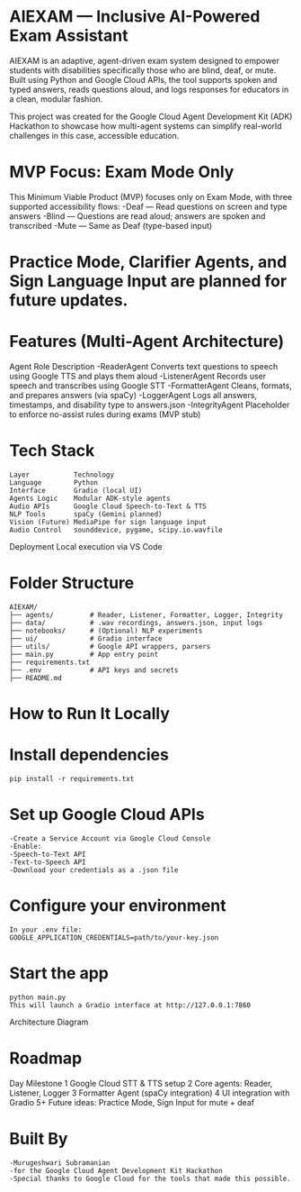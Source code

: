 # AIEXAM — Inclusive AI-Powered Exam Assistant
AIEXAM is an adaptive, agent-driven exam system designed to empower students with disabilities specifically those who are blind, deaf, or mute. Built using Python and Google Cloud APIs, the tool supports spoken and typed answers, reads questions aloud, and logs responses for educators in a clean, modular fashion.

This project was created for the Google Cloud Agent Development Kit (ADK) Hackathon to showcase how multi-agent systems can simplify real-world challenges in this case, accessible education.

# MVP Focus: Exam Mode Only
This Minimum Viable Product (MVP) focuses only on Exam Mode, with three supported accessibility flows:
-Deaf — Read questions on screen and type answers
-Blind — Questions are read aloud; answers are spoken and transcribed
-Mute — Same as Deaf (type-based input)

# Practice Mode, Clarifier Agents, and Sign Language Input are planned for future updates.

# Features (Multi-Agent Architecture)
Agent	Role Description
    -ReaderAgent	Converts text questions to speech using Google TTS and plays them aloud
    -ListenerAgent	Records user speech and transcribes using Google STT
    -FormatterAgent	Cleans, formats, and prepares answers (via spaCy)
    -LoggerAgent	Logs all answers, timestamps, and disability type to answers.json
    -IntegrityAgent	Placeholder to enforce no-assist rules during exams (MVP stub)

# Tech Stack
    Layer	        Technology
    Language	    Python
    Interface	    Gradio (local UI)
    Agents Logic	Modular ADK-style agents
    Audio APIs	    Google Cloud Speech-to-Text & TTS
    NLP Tools	    spaCy (Gemini planned)
    Vision (Future)	MediaPipe for sign language input
    Audio Control	sounddevice, pygame, scipy.io.wavfile

Deployment	Local execution via VS Code

# Folder Structure
    AIEXAM/
    ├── agents/         # Reader, Listener, Formatter, Logger, Integrity
    ├── data/           # .wav recordings, answers.json, input logs
    ├── notebooks/      # (Optional) NLP experiments
    ├── ui/             # Gradio interface
    ├── utils/          # Google API wrappers, parsers
    ├── main.py         # App entry point
    ├── requirements.txt
    ├── .env            # API keys and secrets
    ├── README.md
# How to Run It Locally
# Install dependencies
    pip install -r requirements.txt
# Set up Google Cloud APIs
    -Create a Service Account via Google Cloud Console
    -Enable:
    -Speech-to-Text API
    -Text-to-Speech API
    -Download your credentials as a .json file

# Configure your environment
    In your .env file:
    GOOGLE_APPLICATION_CREDENTIALS=path/to/your-key.json
# Start the app
    python main.py
    This will launch a Gradio interface at http://127.0.0.1:7860

Architecture Diagram

# Roadmap
Day	Milestone
    1	Google Cloud STT & TTS setup
    2	Core agents: Reader, Listener, Logger
    3	Formatter Agent (spaCy integration)
    4	UI integration with Gradio
    5+	Future ideas: Practice Mode, Sign Input for mute + deaf

# Built By
    -Murugeshwari Subramanian
    -for the Google Cloud Agent Development Kit Hackathon
    -Special thanks to Google Cloud for the tools that made this possible.
